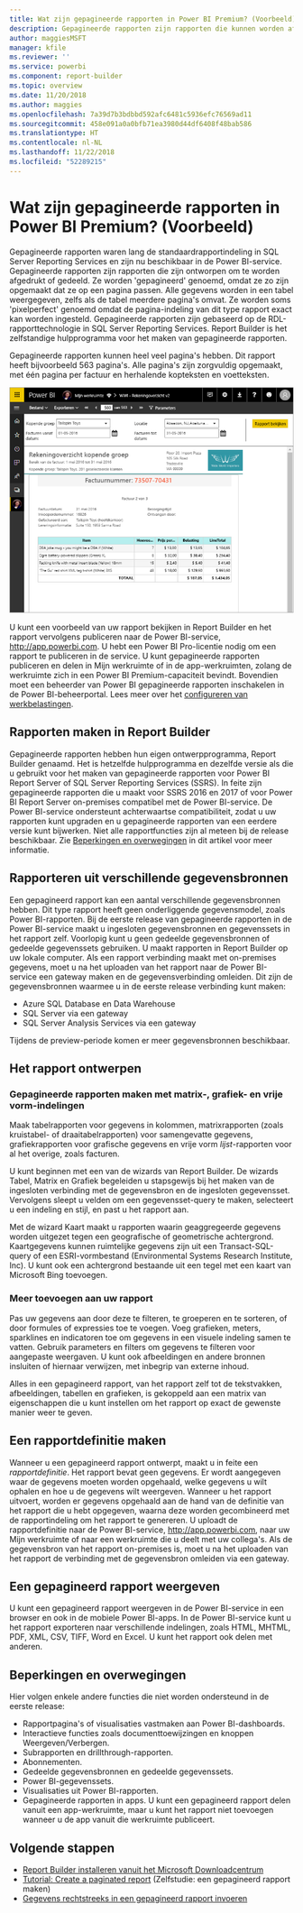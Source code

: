 ```yaml
---
title: Wat zijn gepagineerde rapporten in Power BI Premium? (Voorbeeld)
description: Gepagineerde rapporten zijn rapporten die kunnen worden afgedrukt of gedeeld. U kunt de rapportindeling exact bepalen. Dit type rapport bevat alle gegevens uit een tabel, zelfs als de tabel bijvoorbeeld meerdere pagina's omvat.
author: maggiesMSFT
manager: kfile
ms.reviewer: ''
ms.service: powerbi
ms.component: report-builder
ms.topic: overview
ms.date: 11/20/2018
ms.author: maggies
ms.openlocfilehash: 7a39d7b3bdbbd592afc6481c5936efc76569ad11
ms.sourcegitcommit: 458e091a0a0bfb71ea3980d44df6408f48bab586
ms.translationtype: HT
ms.contentlocale: nl-NL
ms.lasthandoff: 11/22/2018
ms.locfileid: "52289215"
---
```

# <a name="what-are-paginated-reports-in-power-bi-premium-preview"></a>Wat zijn gepagineerde rapporten in Power BI Premium? (Voorbeeld)
Gepagineerde rapporten waren lang de standaardrapportindeling in SQL Server Reporting Services en zijn nu beschikbaar in de Power BI-service. Gepagineerde rapporten zijn rapporten die zijn ontworpen om te worden afgedrukt of gedeeld. Ze worden 'gepagineerd' genoemd, omdat ze zo zijn opgemaakt dat ze op een pagina passen. Alle gegevens worden in een tabel weergegeven, zelfs als de tabel meerdere pagina's omvat. Ze worden soms 'pixelperfect' genoemd omdat de pagina-indeling van dit type rapport exact kan worden ingesteld. Gepagineerde rapporten zijn gebaseerd op de RDL-rapporttechnologie in SQL Server Reporting Services. Report Builder is het zelfstandige hulpprogramma voor het maken van gepagineerde rapporten. 

Gepagineerde rapporten kunnen heel veel pagina's hebben. Dit rapport heeft bijvoorbeeld 563 pagina's. Alle pagina's zijn zorgvuldig opgemaakt, met één pagina per factuur en herhalende kopteksten en voetteksten.

![Gepagineerd rapport in de Power BI-service](media/paginated-reports-report-builder-power-bi/power-bi-paginated-wwi-report-page.png)

U kunt een voorbeeld van uw rapport bekijken in Report Builder en het rapport vervolgens publiceren naar de Power BI-service, http://app.powerbi.com. U hebt een Power BI Pro-licentie nodig om een rapport te publiceren in de service. U kunt gepagineerde rapporten publiceren en delen in Mijn werkruimte of in de app-werkruimten, zolang de werkruimte zich in een Power BI Premium-capaciteit bevindt. Bovendien moet een beheerder van Power BI gepagineerde rapporten inschakelen in de Power BI-beheerportal. Lees meer over het [configureren van werkbelastingen](service-admin-premium-manage.md#configure-workloads). 

## <a name="create-reports-in-report-builder"></a>Rapporten maken in Report Builder

Gepagineerde rapporten hebben hun eigen ontwerpprogramma, Report Builder genaamd. Het is hetzelfde hulpprogramma en dezelfde versie als die u gebruikt voor het maken van gepagineerde rapporten voor Power BI Report Server of SQL Server Reporting Services (SSRS). In feite zijn gepagineerde rapporten die u maakt voor SSRS 2016 en 2017 of voor Power BI Report Server on-premises compatibel met de Power BI-service. De Power BI-service ondersteunt achterwaartse compatibiliteit, zodat u uw rapporten kunt upgraden en u gepagineerde rapporten van een eerdere versie kunt bijwerken. Niet alle rapportfuncties zijn al meteen bij de release beschikbaar. Zie [Beperkingen en overwegingen](#limitations-and-considerations) in dit artikel voor meer informatie.
     
## <a name="report-from-a-variety-of-data-sources"></a>Rapporteren uit verschillende gegevensbronnen

Een gepagineerd rapport kan een aantal verschillende gegevensbronnen hebben. Dit type rapport heeft geen onderliggende gegevensmodel, zoals Power BI-rapporten. Bij de eerste release van gepagineerde rapporten in de Power BI-service maakt u ingesloten gegevensbronnen en gegevenssets in het rapport zelf. Voorlopig kunt u geen gedeelde gegevensbronnen of gedeelde gegevenssets gebruiken. U maakt rapporten in Report Builder op uw lokale computer. Als een rapport verbinding maakt met on-premises gegevens, moet u na het uploaden van het rapport naar de Power BI-service een gateway maken en de gegevensverbinding omleiden. Dit zijn de gegevensbronnen waarmee u in de eerste release verbinding kunt maken:

- Azure SQL Database en Data Warehouse
- SQL Server via een gateway
- SQL Server Analysis Services via een gateway
 
Tijdens de preview-periode komen er meer gegevensbronnen beschikbaar.

## <a name="design-your-report"></a>Het rapport ontwerpen  

### <a name="create-paginated-reports-with-matrix-chart-and-free-form-layouts"></a>Gepagineerde rapporten maken met matrix-, grafiek- en vrije vorm-indelingen

Maak tabelrapporten voor gegevens in kolommen, matrixrapporten (zoals kruistabel- of draaitabelrapporten) voor samengevatte gegevens, grafiekrapporten voor grafische gegevens en vrije vorm *lijst*-rapporten voor al het overige, zoals facturen. 
  
U kunt beginnen met een van de wizards van Report Builder. De wizards Tabel, Matrix en Grafiek begeleiden u stapsgewijs bij het maken van de ingesloten verbinding met de gegevensbron en de ingesloten gegevensset. Vervolgens sleept u velden om een gegevensset-query te maken, selecteert u een indeling en stijl, en past u het rapport aan.  
  
Met de wizard Kaart maakt u rapporten waarin geaggregeerde gegevens worden uitgezet tegen een geografische of geometrische achtergrond. Kaartgegevens kunnen ruimtelijke gegevens zijn uit een Transact-SQL-query of een ESRI-vormbestand (Environmental Systems Research Institute, Inc). U kunt ook een achtergrond bestaande uit een tegel met een kaart van Microsoft Bing toevoegen.  

### <a name="add-more-to-your-report"></a>Meer toevoegen aan uw rapport

Pas uw gegevens aan door deze te filteren, te groeperen en te sorteren, of door formules of expressies toe te voegen. Voeg grafieken, meters, sparklines en indicatoren toe om gegevens in een visuele indeling samen te vatten.  Gebruik parameters en filters om gegevens te filteren voor aangepaste weergaven. U kunt ook afbeeldingen en andere bronnen insluiten of hiernaar verwijzen, met inbegrip van externe inhoud.  

Alles in een gepagineerd rapport, van het rapport zelf tot de tekstvakken, afbeeldingen, tabellen en grafieken, is gekoppeld aan een matrix van eigenschappen die u kunt instellen om het rapport op exact de gewenste manier weer te geven.

## <a name="creating-a-report-definition"></a>Een rapportdefinitie maken

Wanneer u een gepagineerd rapport ontwerpt, maakt u in feite een *rapportdefinitie*. Het rapport bevat geen gegevens. Er wordt aangegeven waar de gegevens moeten worden opgehaald, welke gegevens u wilt ophalen en hoe u de gegevens wilt weergeven. Wanneer u het rapport uitvoert, worden er gegevens opgehaald aan de hand van de definitie van het rapport die u hebt opgegeven, waarna deze worden gecombineerd met de rapportindeling om het rapport te genereren. U uploadt de rapportdefinitie naar de Power BI-service, http://app.powerbi.com, naar uw Mijn werkruimte of naar een werkruimte die u deelt met uw collega's. Als de gegevensbron van het rapport on-premises is, moet u na het uploaden van het rapport de verbinding met de gegevensbron omleiden via een gateway. 

## <a name="view-your-paginated-report"></a>Een gepagineerd rapport weergeven
U kunt een gepagineerd rapport weergeven in de Power BI-service in een browser en ook in de mobiele Power BI-apps. In de Power BI-service kunt u het rapport exporteren naar verschillende indelingen, zoals HTML, MHTML, PDF, XML, CSV, TIFF, Word en Excel. U kunt het rapport ook delen met anderen.  
  
## <a name="limitations-and-considerations"></a>Beperkingen en overwegingen

Hier volgen enkele andere functies die niet worden ondersteund in de eerste release:

- Rapportpagina's of visualisaties vastmaken aan Power BI-dashboards.
- Interactieve functies zoals documenttoewijzingen en knoppen Weergeven/Verbergen.
- Subrapporten en drillthrough-rapporten.
- Abonnementen.
- Gedeelde gegevensbronnen en gedeelde gegevenssets.
- Power BI-gegevenssets.
- Visualisaties uit Power BI-rapporten.
- Gepagineerde rapporten in apps. U kunt een gepagineerd rapport delen vanuit een app-werkruimte, maar u kunt het rapport niet toevoegen wanneer u de app vanuit die werkruimte publiceert.
 
## <a name="next-steps"></a>Volgende stappen

- [Report Builder installeren vanuit het Microsoft Downloadcentrum](http://go.microsoft.com/fwlink/?LinkID=734968)
- [Tutorial: Create a paginated report](paginated-reports-quickstart-aw.md) (Zelfstudie: een gepagineerd rapport maken)
- [Gegevens rechtstreeks in een gepagineerd rapport invoeren](paginated-reports-enter-data.md)

  

